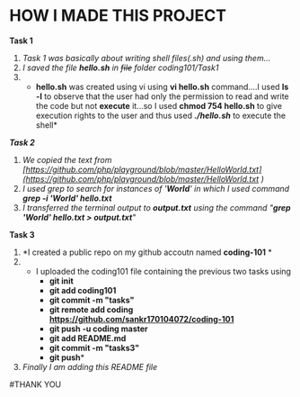 # HOW I MADE THIS PROJECT

**Task 1**

1. *Task 1 was basically about writing shell files(.sh) and using them...*
2. *I saved the file **hello.sh** in ~~file~~ folder coding101/Task1*
3. * **hello.sh** was created using vi using **vi hello.sh** command....I used **ls -l** to observe that the user had only the permission to read and write the code but not **execute** it...so I used **chmod 754 hello.sh** to give execution rights to the user and thus used **_./hello.sh_** to execute the shell*

**_Task 2_**

1. *We copied the text from [https://github.com/php/playground/blob/master/HelloWorld.txt](https://github.com/php/playground/blob/master/HelloWorld.txt )*
2. *I used grep to search  for instances of '**_World_**' in which I used command **grep -i 'World' hello.txt***
3. *I transferred the terminal output to **_output.txt_** using the command "**grep  'World' hello.txt > output.txt**"*

**Task 3**

1. *I created a public repo on my github accoutn named **coding-101** *
2. * I uploaded the coding101 file containing the previous two tasks using 
        - **git init**
        - **git add coding101**
        - **git commit -m "tasks"**
        - **git remote add coding https://github.com/sankr170104072/coding-101**
        - **git push -u coding master**
        - **git add README.md**
        - **git commit -m "tasks3"**
        - **git push***
3. *Finally I am adding this README file*

#THANK YOU

